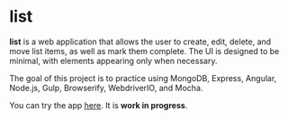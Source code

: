 # list

**list** is a web application that allows the user to create, edit, delete, and move list items, as well as mark them complete. The UI is designed to be minimal, with elements appearing only when necessary.

The goal of this project is to practice using MongoDB, Express, Angular, Node.js,
Gulp, Browserify, WebdriverIO, and Mocha.

You can try the app [here](https://peaceful-earth-39305.herokuapp.com/). It is **work in progress**.
